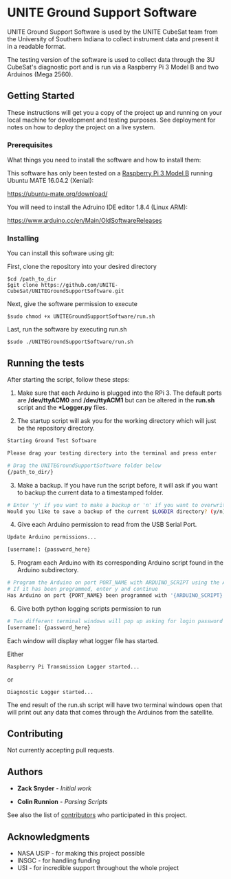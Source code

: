 # UNITE Ground Support Software

UNITE Ground Support Software is used by the UNITE CubeSat team from the University of Southern Indiana to collect instrument data and present it in a readable format. 

The testing version of the software is used to collect data through the 3U CubeSat's diagnostic port and is run via a Raspberry Pi 3 Model B and two Arduinos (Mega 2560). 

## Getting Started

These instructions will get you a copy of the project up and running on your local machine for development and testing purposes. See deployment for notes on how to deploy the project on a live system.

### Prerequisites

What things you need to install the software and how to install them:


This software has only been tested on a [Raspberry Pi 3 Model B](https://www.raspberrypi.org/products/raspberry-pi-3-model-b/) running Ubuntu MATE 16.04.2 (Xenial):

https://ubuntu-mate.org/download/


You will need to install the Adruino IDE editor 1.8.4 (Linux ARM):

https://www.arduino.cc/en/Main/OldSoftwareReleases


### Installing

You can install this software using git:

First, clone the repository into your desired directory
```
$cd /path_to_dir
$git clone https://github.com/UNITE-CubeSat/UNITEGroundSupportSoftware.git
```

Next, give the software permission to execute
```
$sudo chmod +x UNITEGroundSupportSoftware/run.sh
```

Last, run the software by executing run.sh
```
$sudo ./UNITEGroundSupportSoftware/run.sh
```

## Running the tests

After starting the script, follow these steps:

1. Make sure that each Arduino is plugged into the RPi 3.
   The default ports are __/dev/ttyACM0__ and __/dev/ttyACM1__ but can be altered in the __run.sh__ script and the __*Logger.py__ files.

2. The startup script will ask you for the working directory which will just be the repository directory.

```bash
Starting Ground Test Software

Please drag your testing directory into the terminal and press enter

# Drag the UNITEGroundSupportSoftware folder below
{/path_to_dir/}
``` 

3. Make a backup. If you have run the script before, it will ask if you want to backup the current data to a timestamped folder.

```bash
# Enter 'y' if you want to make a backup or 'n' if you want to overwrite the current data logs
Would you like to save a backup of the current $LOGDIR directory? (y/n)
```

4. Give each Arduino permission to read from the USB Serial Port.

```bash
Update Arduino permissions...

[username]: {password_here}
```

5. Program each Arduino with its corresponding Arduino script found in the Arduino subdirectory.

```bash
# Program the Arduino on port PORT_NAME with ARDUINO_SCRIPT using the ARDUINO IDE
# If it has been programmed, enter y and continue
Has Arduino on port {PORT_NAME} been programmed with '{ARDUINO_SCRIPT}' ? (y/n)
```

6. Give both python logging scripts permission to run

```bash
# Two different terminal windows will pop up asking for login password
[username]: {password_here}
```

Each window will display what logger file has started.

Either

```
Raspberry Pi Transmission Logger started...
```

or

```
Diagnostic Logger started...
```

The end result of the run.sh script will have two terminal windows open that will print out any data that comes through the Arduinos from the satellite.

## Contributing

Not currently accepting pull requests.

## Authors

* **Zack Snyder** - *Initial work*

* **Colin Runnion** - *Parsing Scripts*

See also the list of [contributors](https://github.com/UNITE-CubeSat/UNITEGroundSupportSoftware/contributors) who participated in this project.

## Acknowledgments

* NASA USIP - for making this project possible
* INSGC - for handling funding
* USI - for incredible support throughout the whole project
